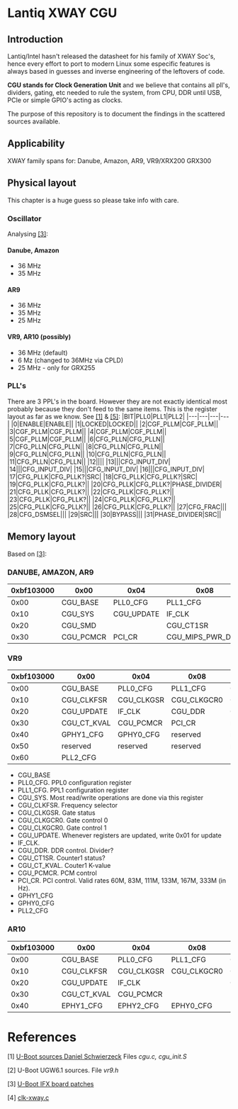 # Lantiq XWAY CGU

## Introduction
Lantiq/Intel hasn't released the datasheet for his family of XWAY Soc's, hence every effort to port to modern Linux some especific features is always based in guesses and inverse engineering of the leftovers of code.

**CGU stands for Clock Generation Unit** and we believe that contains all pll's, dividers, gating, etc needed to rule the system, from CPU, DDR until USB, PCIe or simple GPIO's acting as clocks.

The purpose of this repository is to document the findings in the scattered sources available.

## Applicability
XWAY family spans for: Danube, Amazon, AR9, VR9/XRX200 GRX300

## Physical layout
This chapter is a huge guess so please take info with care.
### Oscillator
Analysing [[3]](#References):

#### Danube, Amazon
* 36 MHz
* 35 MHz

#### AR9
* 36 MHz
* 35 MHz
* 25 MHz

#### VR9, AR10 (possibly)
* 36 MHz (default)
* 6 Mz (changed to 36MHz via CPLD)
* 25 MHz - only for GRX255
### PLL's
There are 3 PPL's in the board. However they are not exactly identical most probably because they don't feed to the same items.
This is the register layout as far as we know. See [[1]](#References) & [[5]](#References):
|BIT|PLL0|PLL1|PLL2|
|---|---|---|---|
|0|ENABLE|ENABLE||
|1|LOCKED|LOCKED||
|2|CGF_PLLM|CGF_PLLM||
|3|CGF_PLLM|CGF_PLLM||
|4|CGF_PLLM|CGF_PLLM||
|5|CGF_PLLM|CGF_PLLM||
|6|CFG_PLLN|CFG_PLLN||
|7|CFG_PLLN|CFG_PLLN||
|8|CFG_PLLN|CFG_PLLN||
|9|CFG_PLLN|CFG_PLLN||
|10|CFG_PLLN|CFG_PLLN||
|11|CFG_PLLN|CFG_PLLN||
|12||||
|13|||CFG_INPUT_DIV|
|14|||CFG_INPUT_DIV|
|15|||CFG_INPUT_DIV|
|16|||CFG_INPUT_DIV|
|17|CFG_PLLK|CFG_PLLK?|SRC|
|18|CFG_PLLK|CFG_PLLK?|SRC|
|19|CFG_PLLK|CFG_PLLK?||
|20|CFG_PLLK|CFG_PLLK?|PHASE_DIVIDER|
|21|CFG_PLLK|CFG_PLLK?||
|22|CFG_PLLK|CFG_PLLK?||
|23|CFG_PLLK|CFG_PLLK?||
|24|CFG_PLLK|CFG_PLLK?||
|25|CFG_PLLK|CFG_PLLK?||
|26|CFG_PLLK|CFG_PLLK?||
|27|CFG_FRAC|||
|28|CFG_DSMSEL|||
|29|SRC|||
|30|BYPASS|||
|31|PHASE_DIVIDER|SRC||

## Memory layout
Based on [[3]](#References):

### DANUBE, AMAZON, AR9

|0xbf103000|0x00|0x04|0x08|0x0c|
|---|---|---|---|---|
|0x00|CGU_BASE|PLL0_CFG|PLL1_CFG|PLL2_CFG|
|0x10|CGU_SYS|CGU_UPDATE|IF_CLK|CGU_OSC_CTRL |
|0x20|CGU_SMD||CGU_CT1SR|CGU_CT2SR|
|0x30|CGU_PCMCR|PCI_CR|CGU_MIPS_PWR_DWN |CLK_MEASURE|

### VR9

|0xbf103000|0x00|0x04|0x08|0x0c|
|---|---|---|---|---|
|0x00|CGU_BASE|PLL0_CFG|PLL1_CFG|CGU_SYS|
|0x10|CGU_CLKFSR|CGU_CLKGSR|CGU_CLKGCR0|CGU_CLKGCR1|
|0x20|CGU_UPDATE|IF_CLK|CGU_DDR|CGU_CT1SR|
|0x30|CGU_CT_KVAL|CGU_PCMCR|PCI_CR|reserved1|
|0x40|GPHY1_CFG|GPHY0_CFG|reserved|reserved|
|0x50|reserved|reserved|reserved|reserved|
|0x60|PLL2_CFG| | | |

* CGU_BASE
* PLL0_CFG. PPL0 configuration register
* PLL1_CFG. PPL1 configuration register
* CGU_SYS. Most read/write operations are done via this register
* CGU_CLKFSR. Frequency selector
* CGU_CLKGSR. Gate status
* CGU_CLKGCR0. Gate control 0
* CGU_CLKGCR0. Gate control 1
* CGU_UPDATE. Whenever registers are updated, write 0x01 for update
* IF_CLK.
* CGU_DDR. DDR control. Divider?
* CGU_CT1SR. Counter1 status?
* CGU_CT_KVAL. Couter1 K-value
* CGU_PCMCR. PCM control
* PCI_CR. PCI control. Valid rates 60M, 83M, 111M, 133M, 167M, 333M (in Hz).
* GPHY1_CFG
* GPHY0_CFG
* PLL2_CFG

### AR10

|0xbf103000|0x00|0x04|0x08|0x0c|
|---|---|---|---|---|
|0x00|CGU_BASE|PLL0_CFG|PLL1_CFG|CGU_SYS|
|0x10|CGU_CLKFSR|CGU_CLKGSR|CGU_CLKGCR0|CGU_CLKGCR1|
|0x20|CGU_UPDATE|IF_CLK||CGU_CT1SR|
|0x30|CGU_CT_KVAL|CGU_PCMCR|||
|0x40|EPHY1_CFG|EPHY2_CFG|EPHY0_CFG||

# References
[1] [U-Boot sources Daniel Schwierzeck](https://github.com/danielschwierzeck/u-boot-lantiq/tree/openwrt/v2013.10/arch/mips/cpu/mips32/vrx200) Files *cgu.c, cgu_init.S*

[2] U-Boot UGW6.1 sources. File *vr9.h*

[3] [U-Boot IFX board patches](https://github.com/uwehermann/easybox-904-lte-firmware/blob/master/package/infineon-utilities/feeds/ifx_feeds_uboot/open_uboot/patches/)

[4] [clk-xway.c](https://github.com/Cl3Kener/UBER-M/blob/master/arch/mips/lantiq/xway/clk-xway.c) 
